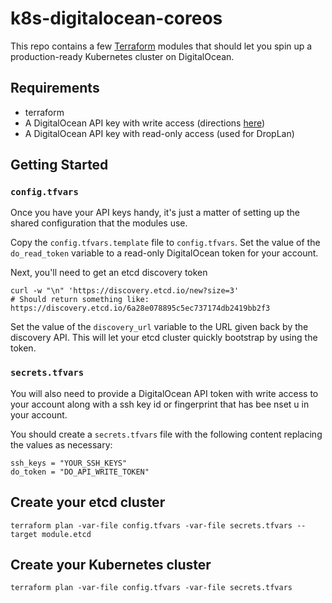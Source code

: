 # k8s-digitalocean-coreos
This repo contains a few [Terraform](https://www.terraform.io/) modules that
should let you spin up a production-ready Kubernetes cluster on DigitalOcean.

## Requirements
* terraform
* A DigitalOcean API key with write access (directions
  [here](https://www.digitalocean.com/community/tutorials/how-to-use-the-digitalocean-api-v2))
* A DigitalOcean API key with read-only access (used for DropLan)

## Getting Started
### `config.tfvars`
Once you have your API keys handy, it's just a matter of setting up the shared
configuration that the modules use.

Copy the `config.tfvars.template` file to `config.tfvars`. Set the value of the
`do_read_token` variable to a read-only DigitalOcean token for your account.

Next, you'll need to get an etcd discovery token

```
curl -w "\n" 'https://discovery.etcd.io/new?size=3'
# Should return something like: https://discovery.etcd.io/6a28e078895c5ec737174db2419bb2f3
```

Set the value of the `discovery_url` variable to the URL given back by the
discovery API. This will let your etcd cluster quickly bootstrap by using the
token.

### `secrets.tfvars`
You will also need to provide a DigitalOcean API token with write access to
your account along with a ssh key id or fingerprint that has bee nset u in your
account.

You should create a `secrets.tfvars` file with the following content replacing the values as necessary:

```
ssh_keys = "YOUR_SSH_KEYS"
do_token = "DO_API_WRITE_TOKEN"
```

## Create your etcd cluster
```
terraform plan -var-file config.tfvars -var-file secrets.tfvars --target module.etcd
```

## Create your Kubernetes cluster

```
terraform plan -var-file config.tfvars -var-file secrets.tfvars
```
